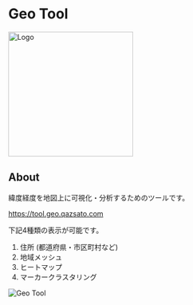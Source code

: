 # Geo Tool

<img src="https://qazsato.com/images/geo-tool.png" alt="Logo" width="250px">

## About

緯度経度を地図上に可視化・分析するためのツールです。  

https://tool.geo.qazsato.com  

下記4種類の表示が可能です。  

1. 住所 (都道府県・市区町村など)
2. 地域メッシュ
3. ヒートマップ
4. マーカークラスタリング

![Geo Tool](https://user-images.githubusercontent.com/5030713/93666755-b0303880-fabb-11ea-9788-f1055cdc2b65.png)
